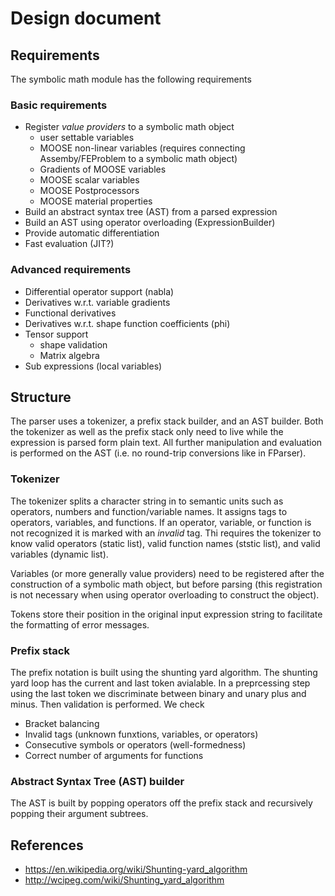 # Design document

## Requirements
The symbolic math module has the following requirements

### Basic requirements

- Register _value providers_ to a symbolic math object
    - user settable variables
    - MOOSE non-linear variables (requires connecting Assemby/FEProblem to a symbolic math object)
    - Gradients of MOOSE variables
    - MOOSE scalar variables
    - MOOSE Postprocessors
    - MOOSE material properties
- Build an abstract syntax tree (AST) from a parsed expression
- Build an AST using operator overloading (ExpressionBuilder)
- Provide automatic differentiation
- Fast evaluation (JIT?)

### Advanced requirements

- Differential operator support (nabla)
- Derivatives w.r.t. variable gradients
- Functional derivatives
- Derivatives w.r.t. shape function coefficients (phi)
- Tensor support
    - shape validation
    - Matrix algebra
- Sub expressions (local variables)

## Structure

The parser uses a tokenizer, a prefix stack builder, and an AST builder. Both
the tokenizer as well as the prefix stack only need to live while the expression
is parsed form plain text. All further manipulation and evaluation is performed
on the AST (i.e. no round-trip conversions like in FParser).

### Tokenizer

The tokenizer splits a character string in to semantic units such as operators,
numbers and function/variable names. It assigns tags to operators, variables, and
functions. If an operator, variable, or function is not recognized it is marked
with an _invalid_ tag. Thi requires the tokenizer to know valid operators (static
list), valid function names (ststic list), and valid variables (dynamic list).

Variables (or more generally value providers) need to be registered after the
construction of a symbolic math object, but before parsing (this registration is
not necessary when using operator overloading to construct the object).

Tokens store their position in the original input expression string to facilitate
the formatting of error messages.

### Prefix stack

The prefix notation is built using the shunting yard algorithm. The shunting yard
loop has the current and last token avialable. In a preprcessing step using the
last token we discriminate between binary and unary plus and minus. Then validation
is performed. We check

- Bracket balancing
- Invalid tags (unknown funxtions, variables, or operators)
- Consecutive symbols or operators (well-formedness)
- Correct number of arguments for functions

### Abstract Syntax Tree (AST) builder

The AST is built by popping operators off the prefix stack and recursively popping
their argument subtrees.

## References

- https://en.wikipedia.org/wiki/Shunting-yard_algorithm
- http://wcipeg.com/wiki/Shunting_yard_algorithm
